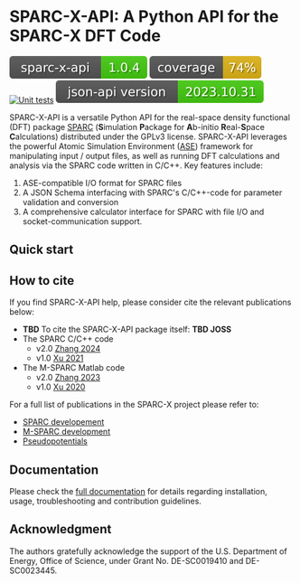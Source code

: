 # SPARC-X-API: A Python API for the SPARC-X DFT Code
[![Package](https://raw.githubusercontent.com/SPARC-X/SPARC-X-API/badges/badges/package.svg)](https://raw.githubusercontent.com/SPARC-X/SPARC-X-API/badges/badges/package.svg)
[![Coverage](https://raw.githubusercontent.com/SPARC-X/SPARC-X-API/badges/badges/coverage.svg)](https://raw.githubusercontent.com/SPARC-X/SPARC-X-API/badges/badges/coverage.svg)
[![Unit tests](https://github.com/SPARC-X/SPARC-X-API/actions/workflows/installation_test.yml/badge.svg)](https://github.com/SPARC-X/SPARC-X-API/actions/workflows/installation_test.yml)
[![JSON-API](https://raw.githubusercontent.com/SPARC-X/SPARC-X-API/badges/badges/api_version.svg)](https://raw.githubusercontent.com/SPARC-X/SPARC-X-API/badges/badges/api_version.svg)


SPARC-X-API is a versatile Python API for the real-space density
functional (DFT) package [SPARC](https://github.com/SPARC-X/SPARC)
(**S**imulation **P**ackage for **A**b-initio **R**eal-**S**pace
**C**alculations) distributed under the GPLv3 license.
SPARC-X-API
leverages the powerful Atomic Simulation Environment
([ASE](https://wiki.fysik.dtu.dk/ase/)) framework for manipulating
input / output files, as well as running DFT calculations and analysis
via the SPARC code written in C/C++. Key features include:

1. ASE-compatible I/O format for SPARC files
2. A JSON Schema interfacing with SPARC's C/C++-code for parameter validation and conversion
3. A comprehensive calculator interface for SPARC with file I/O and socket-communication support.

## Quick start

## How to cite
If you find SPARC-X-API help, please consider cite the relevant
publications below:
- **TBD** To cite the SPARC-X-API package itself: **TBD JOSS**
- The SPARC C/C++ code
  - v2.0 [Zhang 2024](https://doi.org/10.1016/j.simpa.2024.100649)
  - v1.0 [Xu 2021](https://doi.org/10.1016/j.softx.2021.100709)
- The M-SPARC Matlab code
  - v2.0 [Zhang 2023](https://doi.org/10.1016/j.softx.2022.101295)
  - v1.0 [Xu 2020](https://doi.org/10.1016/j.softx.2020.100423)

For a full list of publications in the SPARC-X project please refer to:
- [SPARC developement](https://github.com/SPARC-X/SPARC?tab=readme-ov-file#6-citation)
- [M-SPARC development](https://github.com/SPARC-X/M-SPARC?tab=readme-ov-file#6-citation)
- [Pseudopotentials](https://github.com/SPARC-X/SPMS-psps?tab=readme-ov-file#citation)

## Documentation

Please check the [full
documentation](https://sparc-x.github.io/sparc-x-api) for details
regarding installation, usage, troubleshooting and contribution
guidelines.

## Acknowledgment
The authors gratefully acknowledge the support of the U.S. Department
of Energy, Office of Science, under Grant No. DE-SC0019410 and
DE-SC0023445.



<!-- [Fig. 1](#fig-1-schematic-drawing-for-the-architecture-of-the-sparc-x-api-package) provides an overlook of the components of `SPARC-X-API` and its relation with the SPARC C-code. -->

<!-- #### Fig. 1 Schematic drawing for the architecture of the `SPARC-X-API` package -->
<!-- ![scheme-sparc-api-outlook](doc/img/scheme_api_architecture.png) -->






<!-- ## Troubleshooting -->
<!-- Please refer to the [troubleshooting](doc/troubleshooting.md) guidelines -->

<!-- ## Advanced topics -->
<!-- A detailed description about how the API works can be found [here](doc/advanced_topics.md) -->

<!-- ## API changes -->
<!-- The API changes compared to the older release ([v0.1](https://github.com/SPARC-X/SPARC-X-API/tree/eac557f214b402122a506f88f38c7a8767283503)) are summarized [here](doc/changes_v0.1.md) -->

<!-- ## How to contribute -->
<!-- Please refer to our [guidelines for contributors](doc/contribution_guideline.md) -->

